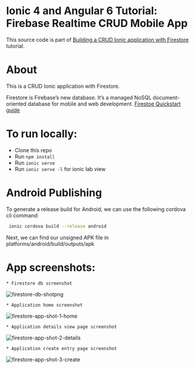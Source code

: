 # Ionic 4 and Angular 6 Tutorial: Firebase Realtime CRUD Mobile App

This source code is part of
[Building a CRUD Ionic application with Firestore](https://javebratt.com/crud-ionic-firestore/) tutorial.

# About

This is a CRUD Ionic application with Firestore.

Firestore is Firebase’s new database. It’s a managed NoSQL document-oriented database for mobile and web development.
[Firestoe Quickstart guide](https://firebase.google.com/docs/firestore/quickstart)

# To run locally:

* Clone this repo
* Run `npm install`
* Run `ionic serve`
* Run `ionic serve -l` for ionic lab view

# Android Publishing

To generate a release build for Android, we can use the following cordova cli command:

```bash
 ionic cordova build --release android
```
Next, we can find our unsigned APK file in platforms/android/build/outputs/apk

# App screenshots:

```
* Firestore db screenshot
```

![firestore-db-shotpng](https://user-images.githubusercontent.com/24749532/53285966-b0f0d380-378d-11e9-8c05-6adb278049dc.PNG)

```
* Application home screenshot
```

![firestore-app-shot-1-home](https://user-images.githubusercontent.com/24749532/53285967-b5b58780-378d-11e9-9241-6f9d43b86d54.PNG)

```
* Application details view page screenshot
```

![firestore-app-shot-2-details](https://user-images.githubusercontent.com/24749532/53285968-b817e180-378d-11e9-8353-f6dc8439b227.PNG)

```
* Application create entry page screenshot
```

![firestore-app-shot-3-create](https://user-images.githubusercontent.com/24749532/53285969-bbab6880-378d-11e9-9f43-f5f0649a9c74.PNG)

